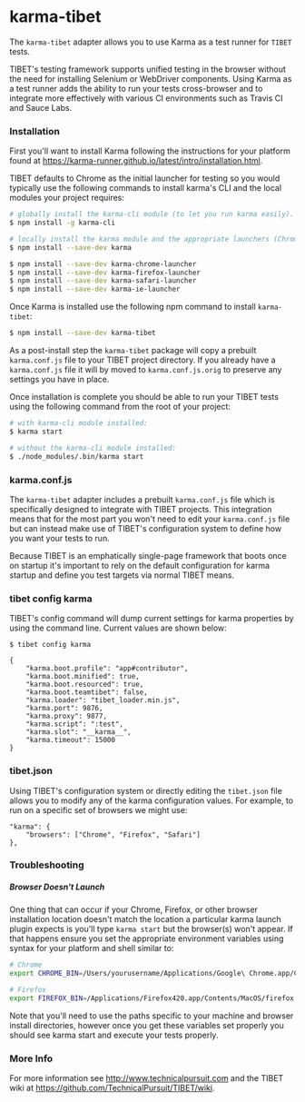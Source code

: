 # karma-tibet

The `karma-tibet` adapter allows you to use Karma as a test runner for `TIBET`
tests.

TIBET's testing framework supports unified testing in the browser without
the need for installing Selenium or WebDriver components. Using Karma as a
test runner adds the ability to run your tests cross-browser and to integrate
more effectively with various CI environments such as Travis CI and Sauce Labs.

### Installation

First you'll want to install Karma following the instructions for your platform
found at https://karma-runner.github.io/latest/intro/installation.html.

TIBET defaults to Chrome as the initial launcher for testing so you would
typically use the following commands to install karma's CLI and the local
modules your project requires:

``` bash
# globally install the karma-cli module (to let you run karma easily).
$ npm install -g karma-cli

# locally install the karma module and the appropriate launchers (Chrome, Firefox, Safari, IE etc.)
$ npm install --save-dev karma

$ npm install --save-dev karma-chrome-launcher
$ npm install --save-dev karma-firefox-launcher
$ npm install --save-dev karma-safari-launcher
$ npm install --save-dev karma-ie-launcher
```

Once Karma is installed use the following npm command to install `karma-tibet`:

``` bash
$ npm install --save-dev karma-tibet
```

As a post-install step the `karma-tibet` package will copy a prebuilt
`karma.conf.js` file to your TIBET project directory. If you
already have a `karma.conf.js` file it will by moved to `karma.conf.js.orig` to
preserve any settings you have in place.

Once installation is complete you should be able to run your TIBET tests using
the following command from the root of your project:

``` bash
# with karma-cli module installed:
$ karma start

# without the karma-cli module installed:
$ ./node_modules/.bin/karma start
```


### karma.conf.js

The `karma-tibet` adapter includes a prebuilt `karma.conf.js` file which is
specifically designed to integrate with TIBET projects. This integration means
that for the most part you won't need to edit your `karma.conf.js` file but can
instead make use of TIBET's configuration system to define how you want your
tests to run.

Because TIBET is an emphatically single-page framework that boots once on
startup it's important to rely on the default configuration for karma startup
and define you test targets via normal TIBET means.

### tibet config karma

TIBET's config command will dump current settings for karma properties by using
the command line. Current values are shown below:

```
$ tibet config karma

{
    "karma.boot.profile": "app#contributor",
    "karma.boot.minified": true,
    "karma.boot.resourced": true,
    "karma.boot.teamtibet": false,
    "karma.loader": "tibet_loader.min.js",
    "karma.port": 9876,
    "karma.proxy": 9877,
    "karma.script": ":test",
    "karma.slot": "__karma__",
    "karma.timeout": 15000
}
```

### tibet.json

Using TIBET's configuration system or directly editing the `tibet.json` file
allows you to modify any of the karma configuration values. For example, to run
on a specific set of browsers we might use:

```
"karma": {
    "browsers": ["Chrome", "Firefox", "Safari"]
},
```

### Troubleshooting

##### Browser Doesn't Launch

One thing that can occur if your Chrome, Firefox, or other browser installation
location doesn't match the location a particular karma launch plugin expects
is you'll type `karma start` but the browser(s) won't appear. If that happens
ensure you set the appropriate environment variables using syntax for your
platform and shell similar to:

``` bash
# Chrome
export CHROME_BIN=/Users/yourusername/Applications/Google\ Chrome.app/Contents/MacOS/Google\ Chrome

# Firefox
export FIREFOX_BIN=/Applications/Firefox420.app/Contents/MacOS/firefox
```

Note that you'll need to use the paths specific to your machine and browser
install directories, however once you get these variables set properly you
should see karma start and execute your tests properly.


### More Info

For more information see http://www.technicalpursuit.com and the TIBET wiki at
https://github.com/TechnicalPursuit/TIBET/wiki.
